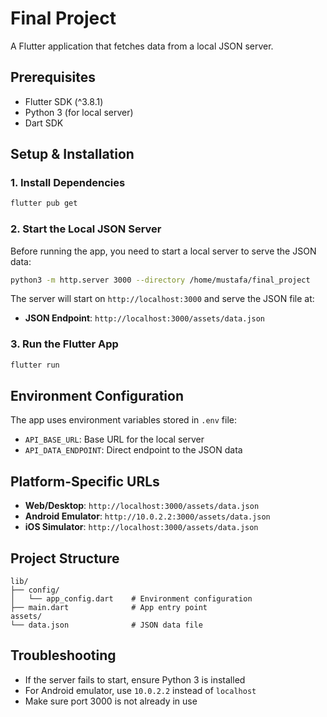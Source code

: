 # Final Project

A Flutter application that fetches data from a local JSON server.

## Prerequisites

- Flutter SDK (^3.8.1)
- Python 3 (for local server)
- Dart SDK

## Setup & Installation

### 1. Install Dependencies
```bash
flutter pub get
```

### 2. Start the Local JSON Server
Before running the app, you need to start a local server to serve the JSON data:

```bash
python3 -m http.server 3000 --directory /home/mustafa/final_project
```

The server will start on `http://localhost:3000` and serve the JSON file at:
- **JSON Endpoint**: `http://localhost:3000/assets/data.json`

### 3. Run the Flutter App
```bash
flutter run
```

## Environment Configuration

The app uses environment variables stored in `.env` file:
- `API_BASE_URL`: Base URL for the local server
- `API_DATA_ENDPOINT`: Direct endpoint to the JSON data

## Platform-Specific URLs

- **Web/Desktop**: `http://localhost:3000/assets/data.json`
- **Android Emulator**: `http://10.0.2.2:3000/assets/data.json`
- **iOS Simulator**: `http://localhost:3000/assets/data.json`

## Project Structure

```
lib/
├── config/
│   └── app_config.dart    # Environment configuration
├── main.dart              # App entry point
assets/
└── data.json              # JSON data file
```

## Troubleshooting

- If the server fails to start, ensure Python 3 is installed
- For Android emulator, use `10.0.2.2` instead of `localhost`
- Make sure port 3000 is not already in use
